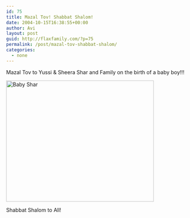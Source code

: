 ```yaml
---
id: 75
title: Mazal Tov! Shabbat Shalom!
date: 2004-10-15T16:38:55+00:00
author: Avi
layout: post
guid: http://flaxfamily.com/?p=75
permalink: /post/mazal-tov-shabbat-shalom/
categories:
  - none
---
```

Mazal Tov to Yussi & Sheera Shar and Family on the birth of a baby boy!!!

[<img src="http://flaxfamily.com/uploads/thumb-babyshar.jpg" alt="Baby Shar" border="0" width="400" height="329" />](http://flaxfamily.com/uploads/babyshar.jpg)

Shabbat Shalom to All!
